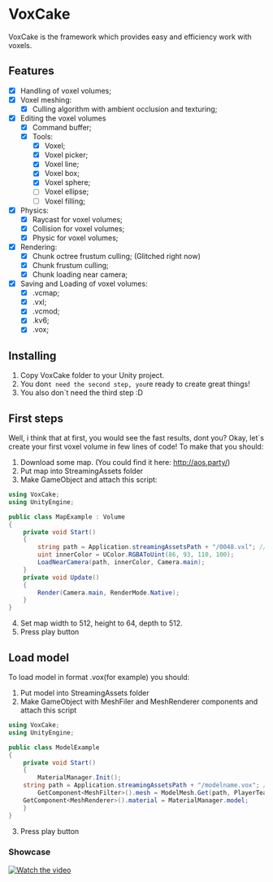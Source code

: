 # VoxCake
VoxCake is the framework which provides easy and efficiency work with voxels.
## Features
- [X] Handling of voxel volumes;
- [X] Voxel meshing:
    - [X] Culling algorithm with ambient occlusion and texturing;
- [X] Editing the voxel volumes
    - [X] Command buffer;
    - [X] Tools:
        - [X] Voxel;
		- [X] Voxel picker;
        - [X] Voxel line;
        - [X] Voxel box;
        - [X] Voxel sphere;
        - [ ] Voxel ellipse;
        - [ ] Voxel filling; 
- [X] Physics:
    - [X] Raycast for voxel volumes;
    - [X] Collision for voxel volumes;
    - [X] Physic for voxel volumes;
- [X] Rendering:
    - [X] Chunk octree frustum culling; (Glitched right now)
    - [X] Chunk frustum culling;
    - [X] Chunk loading near camera;
- [X] Saving and Loading of voxel volumes:
    - [X] .vcmap;
    - [X] .vxl;
    - [X] .vcmod;
    - [X] .kv6;
    - [X] .vox;
    
## Installing
1. Copy VoxCake folder to your Unity project.
2. You don`t need the second step, you`re ready to create great things!
3. You also don`t need the third step :D

## First steps
Well, i think that at first, you would see the fast results, dont you?
Okay, let`s create your first voxel volume in few lines of code! To make that you should:
1. Download some map. (You could find it here: http://aos.party/)
2. Put map into StreamingAssets folder
3. Make GameObject and attach this script:
```csharp
using VoxCake;
using UnityEngine;

public class MapExample : Volume
{
    private void Start()
    {
        string path = Application.streamingAssetsPath + "/0048.vxl"; // CHANGE "mapname" to name of your map file!
        uint innerColor = UColor.RGBAToUint(86, 93, 110, 100);
        LoadNearCamera(path, innerColor, Camera.main);
    }
    private void Update()
    {
        Render(Camera.main, RenderMode.Native);
    }
}
```
4. Set map width to 512, height to 64, depth to 512.
5. Press play button
## Load model
To load model in format .vox(for example) you should:
1. Put model into StreamingAssets folder
2. Make GameObject with MeshFiler and MeshRenderer components and attach this script
```csharp
using VoxCake;
using UnityEngine;

public class ModelExample
{
    private void Start()
    {
        MaterialManager.Init();
	string path = Application.streamingAssetsPath + "/modelname.vox"; // CHANGE "modelname" to name of your model file!
        GetComponent<MeshFilter>().mesh = ModelMesh.Get(path, PlayerTeam.Green);
	GetComponent<MeshRenderer>().material = MaterialManager.model;
    }
}
```
3. Press play button
### Showcase
[![Watch the video](https://steamuserimages-a.akamaihd.net/ugc/976613425704858920/E913B74E84C2C07921E35FD83EBB375A1CA17F51/?imw=1024&imh=576&ima=fit&impolicy=Letterbox&imcolor=%23000000&letterbox=true)](https://www.youtube.com/watch?v=nwWKZDr22ts)
